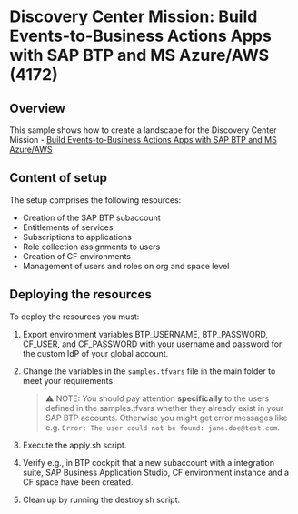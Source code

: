# Discovery Center Mission: Build Events-to-Business Actions Apps with SAP BTP and MS Azure/AWS (4172)

## Overview

This sample shows how to create a landscape for the Discovery Center Mission - [Build Events-to-Business Actions Apps with SAP BTP and MS Azure/AWS](https://discovery-center.cloud.sap/missiondetail/4172/)

## Content of setup

The setup comprises the following resources:

- Creation of the SAP BTP subaccount
- Entitlements of services
- Subscriptions to applications
- Role collection assignments to users
- Creation of CF environments
- Management of users and roles on org and space level

## Deploying the resources

To deploy the resources you must:

1. Export environment variables BTP_USERNAME, BTP_PASSWORD, CF_USER, and CF_PASSWORD with your username and password for the custom IdP of your global account.

2. Change the variables in the `samples.tfvars` file in the main folder to meet your requirements

   > ⚠ NOTE: You should pay attention **specifically** to the users defined in the samples.tfvars whether they already exist in your SAP BTP accounts. Otherwise you might get error messages like e.g. `Error: The user could not be found: jane.doe@test.com`.

3. Execute the apply.sh script.

4. Verify e.g., in BTP cockpit that a new subaccount with a integration suite, SAP Business Application Studio, CF environment instance and a CF space have been created.

5. Clean up by running the destroy.sh script.